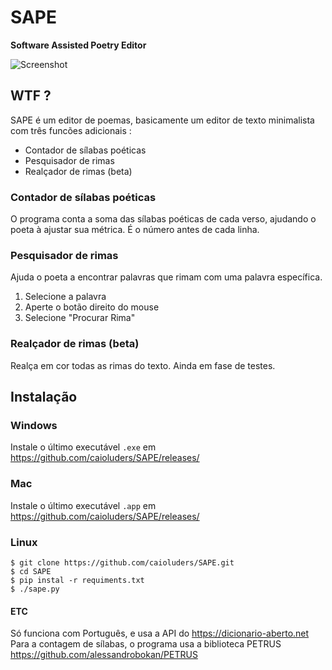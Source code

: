 # SAPE
**Software Assisted Poetry Editor**

![Screenshot](https://i.imgur.com/EWA3UWD.png)

## WTF ?
SAPE é um editor de poemas, basicamente um editor de texto minimalista com três funcões adicionais : 
* Contador de sílabas poéticas
* Pesquisador de rimas
* Realçador de rimas (beta)

### Contador de sílabas poéticas
O programa conta a soma das sílabas poéticas de cada verso, ajudando o poeta à ajustar sua métrica. É o número antes de cada linha.

### Pesquisador de rimas
Ajuda o poeta a encontrar palavras que rimam com uma palavra específica.
1. Selecione a palavra
2. Aperte o botão direito do mouse
3. Selecione "Procurar Rima"

### Realçador de rimas (beta)
Realça em cor todas as rimas do texto. Ainda em fase de testes.

## Instalação

### Windows

Instale o último executável `.exe` em https://github.com/caioluders/SAPE/releases/

### Mac

Instale o último executável `.app` em https://github.com/caioluders/SAPE/releases/

### Linux

```
$ git clone https://github.com/caioluders/SAPE.git
$ cd SAPE
$ pip instal -r requiments.txt
$ ./sape.py
```

#### ETC
Só funciona com Português, e usa a API do https://dicionario-aberto.net
Para a contagem de sílabas, o programa usa a biblioteca PETRUS https://github.com/alessandrobokan/PETRUS
